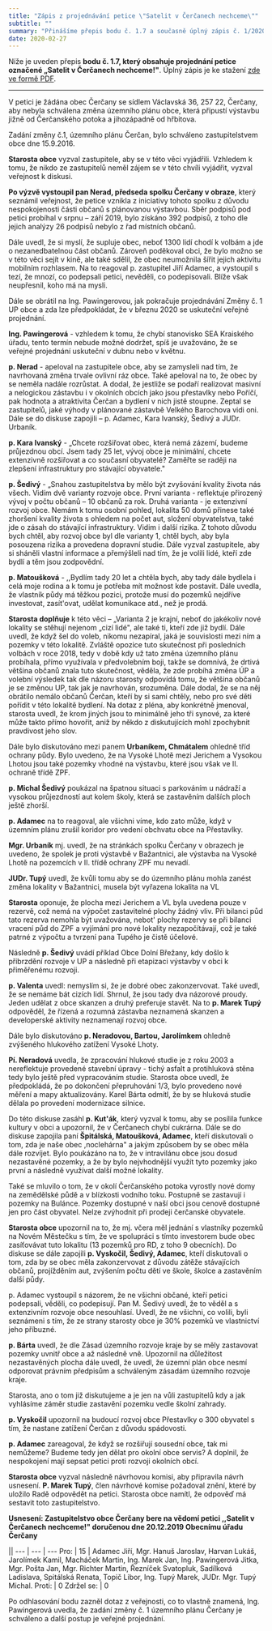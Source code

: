 ```yaml
---
title: "Zápis z projednávání petice \"Satelit v Čerčanech nechceme\""
subtitle: ""
summary: "Přinášíme přepis bodu č. 1.7 a současně úplný zápis č. 1/2020 ze zasedání Zastupitelstva obce Čerčany konaného dne 27. 2. 2020 v Čerčanech"
date: 2020-02-27
---
```


Níže je uveden přepis **bodu č. 1.7, který obsahuje projednání petice označené „Satelit v Čerčanech nechceme!"**.
Úplný zápis je ke stažení [zde ve formě PDF](/documents/zapis_ze_zasedani_ZO_27.2.2020.pdf).

 ---

V petici je žádána obec Čerčany se sídlem Václavská 36, 257 22, Čerčany, aby nebyla schválena změna územního plánu obce, která připustí výstavbu jižně od Čerčanského potoka a jihozápadně od hřbitova.

Zadání změny č.1, územního plánu Čerčan, bylo schváleno zastupitelstvem obce dne 15.9.2016.

**Starosta obce** vyzval zastupitele, aby se v této věci vyjádřili. Vzhledem k tomu, že nikdo ze zastupitelů neměl zájem se v této chvíli vyjádřit, vyzval veřejnost k diskusi.

**Po výzvě vystoupil pan Nerad, předseda spolku Čerčany v obraze**, který seznámil veřejnost, že petice vznikla z iniciativy tohoto spolku z důvodu nespokojenosti části občanů s plánovanou výstavbou. Sběr podpisů pod petici probíhal v srpnu – září 2019, bylo získáno 392 podpisů, z toho dle jejich analýzy 26 podpisů nebylo z řad místních občanů.

Dále uvedl, že si myslí, že supluje obec, neboť 1300 lidí chodí k volbám a jde o nezanedbatelnou část občanů. Zároveň poděkoval obci, že bylo možno se v této věci sejít v kině, ale také sdělil, že obec neumožnila šířit jejich aktivitu mobilním rozhlasem. Na to reagoval p. zastupitel Jiří Adamec, a vystoupil s tezí, že mnozí, co podepsali petici, nevěděli, co podepisovali. Blíže však neupřesnil, koho má na mysli.

Dále se obrátil na Ing. Pawingerovou, jak pokračuje projednávání Změny č. 1 UP obce a zda lze předpokládat, že v březnu 2020 se uskuteční veřejné projednání.

**Ing. Pawingerová** - vzhledem k tomu, že chybí stanovisko SEA Kraiského úřadu, tento termín nebude možné dodržet, spíš je uvažováno, že se veřejné projednání uskuteční v dubnu nebo v květnu.

**p. Nerad** - apeloval na zastupitele obce, aby se zamysleli nad tím, že navrhovaná změna trvale ovlivní ráz obce. Také apeloval na to, že obec by se neměla nadále rozrůstat. A dodal, že jestliže se podaří realizovat masivní a nelogickou zástavbu i v okolních obcích jako jsou přestavlky nebo Poříčí, pak hodnota a atraktivita Čerčan a bydlení v nich jistě stoupne. Zeptal se zastupitelů, jaké výhody v plánované zástavbě Velkého Barochova vidi oni. Dále se do diskuse zapojili – p. Adamec, Kara Ivanský, Šedivý a JUDr. Urbaník.

**p. Kara Ivanský** - „Chcete rozšiřovat obec, která nemá zázemí, budeme průjezdnou obcí. Jsem tady 25 let, vývoj obce je minimální, chcete extenzivně rozšiřovat a co současní obyvatelé? Zaměřte se raději na zlepšení infrastruktury pro stávající obyvatele."

**p. Šedivý** - „Snahou zastupitelstva by mělo být zvyšování kvality života nás všech. Vidím dvě varianty rozvoje obce. První varianta - reflektuje přirozený vývoj v počtu občanů – 10 občanů za rok. Druhá varianta - je extenzivní rozvoj obce. Nemám k tomu osobní pohled, lokalita 50 domů přinese také zhoršení kvality života s ohledem na počet aut, složení obyvatelstva, také jde o zásah do stávající infrastruktury. Vidim i další rizika. Z tohoto důvodu bych chtěl, aby rozvoj obce byl dle varianty 1, chtěl bych, aby byla posouzena rizika a provedena dopravní studie. Dále vyzval zastupitele, aby si sháněli vlastní informace a přemýšleli nad tím, že je volili lidé, kteří zde bydlí a těm jsou zodpovědní.

**p. Matoušková** - ,,Bydlím tady 20 let a chtěla bych, aby tady dále bydlela i celá moje rodina a k tomu je potřeba mít možnost kde postavit. Dále uvedla, že vlastník půdy má těžkou pozici, protože musí do pozemků nejdříve investovat, zasít'ovat, udělat komunikace atd., než je prodá. 

**Starosta doplňuje** k této věci – „Varianta 2 je krajní, neboť do jakékoliv nové lokality se stěhují nejenom „cizí lidé", ale také ti, kteří zde již bydlí. Dále uvedl, že když šel do voleb, nikomu nezapíral, jaká je souvislosti mezi ním a pozemky v této lokalitě. Zvláště opozice tuto skutečnost při posledních volbách v roce 2018, tedy v době kdy už tato změna územního plánu probíhala, přímo využívala v předvolebním boji, takže se domnívá, že drtivá většina občanů znala tuto skutečnost, věděla, že zde probíhá změna ÚP a volební výsledek tak dle názoru starosty odpovídá tomu, že většina občanů je se změnou UP, tak jak je navrhován, srozuměna. Dále dodal, že se na něj obrátilo nemálo občanů Čerčan, kteří by si sami chtěly, nebo pro své děti pořídit v této lokalitě bydlení. Na dotaz z pléna, aby konkrétně jmenoval, starosta uvedl, že krom jiných jsou to minimálně jeho tři synové, za které může takto přímo hovořit, aniž by někdo z diskutujících mohl zpochybnit pravdivost jeho slov.

Dále bylo diskutováno mezi panem **Urbaníkem, Chmátalem** ohledně tříd ochrany půdy. Bylo uvedeno, že na Vysoké Lhotě mezi Jerichem a Vysokou Lhotou jsou také pozemky vhodné na výstavbu, které jsou však ve II. ochraně třídě ZPF.

**p. Michal Šedivý** poukázal na špatnou situaci s parkováním u nádraží a vysokou průjezdností aut kolem školy, která se zastavěním dalších ploch ještě zhorší.

**p. Adamec** na to reagoval, ale všichni víme, kdo zato může, když v územním plánu zrušil koridor pro vedení obchvatu obce na Přestavlky.

**Mgr. Urbaník** mj. uvedl, že na stránkách spolku Čerčany v obrazech je uvedeno, že spolek je proti výstavbě v Bažantnici, ale výstavba na Vysoké Lhotě na pozemcích v II. třídě ochrany ZPF mu nevadí.

**JUDr. Tupý** uvedl, že kvůli tomu aby se do územního plánu mohla zanést změna lokality v Bažantnici, musela být vyřazena lokalita na VL

**Starosta** oponuje, že plocha mezi Jerichem a VL byla uvedena pouze v rezervě, což nemá na výpočet zastavitelné plochy žádný vliv. Při bilanci půd tato rezerva nemohla být uvažována, nebot' plochy rezervy se při bilanci vracení půd do ZPF a vyjímání pro nové lokality nezapočítávají, což je také patrné z výpočtu a tvrzení pana Tupého je čistě účelové.

Následně **p. Šedivý** uvádí příklad Obce Dolní Břežany, kdy došlo k přibrzdění rozvoje v UP a následně při etapizaci výstavby v obci k přiměřenému rozvoji.

**p. Valenta** uvedl: nemyslím si, že je dobré obec zakonzervovat. Také uvedl, že se nemáme bát cizích lidí. Shrnul, že jsou tady dva názorové proudy. Jeden udělat z obce skanzen a druhý preferuje stavět. Na to **p. Marek Tupý** odpověděl, že řízená a rozumná zástavba neznamená skanzen a developerské aktivity neznamenají rozvoj obce.

Dále bylo diskutováno **p. Neradovou, Bartou, Jarolímkem** ohledně zvýšeného hlukového zatížení Vysoké Lhoty.

**Pí. Neradová** uvedla, že zpracování hlukové studie je z roku 2003 a nereflektuje provedené stavební úpravy - tichý asfalt a protihluková stěna tedy bylo ještě před vypracováním studie. Starosta obce uvedl, že předpokládá, že po dokončení přepruhování 1/3, bylo provedeno nové měření a mapy aktualizovány. Karel Bárta odmítl, že by se hluková studie dělala po provedení modernizace silnice.

Do této diskuse zasáhl **p. Kut'ák**, který vyzval k tomu, aby se posílila funkce kultury v obci a upozornil, že v Čerčanech chybí cukrárna.
Dále se do diskuse zapojila paní **Špitálská, Matoušková, Adamec**, kteří diskutovali o tom, zda je naše obec ,noclehárna" a jakým způsobem by se obec měla dále rozvíjet. Bylo poukázáno na to, že v intravilánu obce jsou dosud nezastavěné pozemky, a že by bylo nejvhodnější využít tyto pozemky jako první a následně využívat další možné lokality.

Také se mluvilo o tom, že v okolí Čerčanského potoka vyrostly nové domy na zemědělské půdě a v blízkosti vodního toku. Postupně se zastavují i pozemky na Bulánce. Pozemky dostupné v naší obci jsou cenově dostupné jen pro část obyvatel. Nelze zvýhodnit při prodeji čerčanské obyvatele. 

**Starosta obce** upozornil na to, že mj. včera měl jednání s vlastníky pozemků na Novém Městečku s tím, že ve spolupráci s tímto investorem bude obec zasíťovávat tuto lokalitu (13 pozemků pro RD, z toho 9 obecních). Do diskuse se dále zapojili **p. Vyskočil, Šedivý, Adamec**, kteří diskutovali o tom, zda by se obec měla zakonzervovat z důvodu zátěže stávajících občanů, projížděním aut, zvýšením počtu dětí ve škole, školce a zastavěním další půdy.

p. Adamec vystoupil s názorem, že ne všichni občané, kteří petici podepsali, věděli, co podepisují. Pan M. Šedivý uvedl, že to věděl a s extenzivním rozvoje obce nesouhlasí. Uvedl, že ne všichni, co volili, byli seznámeni s tím, že ze strany starosty obce je 30% pozemků ve vlastnictví jeho příbuzné.

**p. Bárta** uvedl, že dle Zásad územního rozvoje kraje by se měly zastavovat pozemky uvnitř obce a až následně vně. Upozornil na důležitost nezastavěných plocha dále uvedl, že uvedl, že územní plán obce nesmí odporovat právním předpisům a schváleným zásadám územního rozvoje kraje.

Starosta, ano o tom již diskutujeme a je jen na vůli zastupitelů kdy a jak vyhlásíme záměr studie zastavění pozemku vedle školní zahrady.

**p. Vyskočil** upozornil na budoucí rozvoj obce Přestavlky o 300 obyvatel s tím, že nastane zatížení Čerčan z důvodu spádovosti.

**p. Adamec** zareagoval, že když se rozšiřují sousední obce, tak mi nemůžeme? Budeme tedy jen dělat pro okolní obce servis? A doplnil, že nespokojení mají sepsat petici proti rozvoji okolních obcí.

**Starosta obce** vyzval následně návrhovou komisi, aby připravila návrh usnesení. **P. Marek Tupý**, člen návrhové komise požadoval znění, které by uložilo Radě odpovědět na petici. Starosta obce namítl, že odpověď má sestavit toto zastupitelstvo.

**Usnesení: Zastupitelstvo obce Čerčany bere na vědomí petici ,,Satelit v Čerčanech nechceme!" doručenou dne 20.12.2019 Obecnímu úřadu Čerčany**

||
--- | --- | ---
Pro: | 15 | Adamec Jiří, Mgr. Hanuš Jaroslav, Harvan Lukáš, Jarolímek Kamil, Macháček Martin, Ing. Marek Jan, Ing. Pawingerová Jitka, Mgr. Pošta Jan, Mgr. Richter Martin, Řezníček Svatopluk, Sadílková Ladislava, Spitálská Renata, Topič Libor, Ing. Tupý Marek, JUDr. Mgr. Tupý Michal.
Proti: | 0
Zdržel se: | 0

Po odhlasování bodu zazněl dotaz z veřejnosti, co to vlastně znamená, Ing. Pawingerová uvedla, že zadání změny č. 1 územního plánu Čerčany je schváleno a další postup je veřejné projednání.
